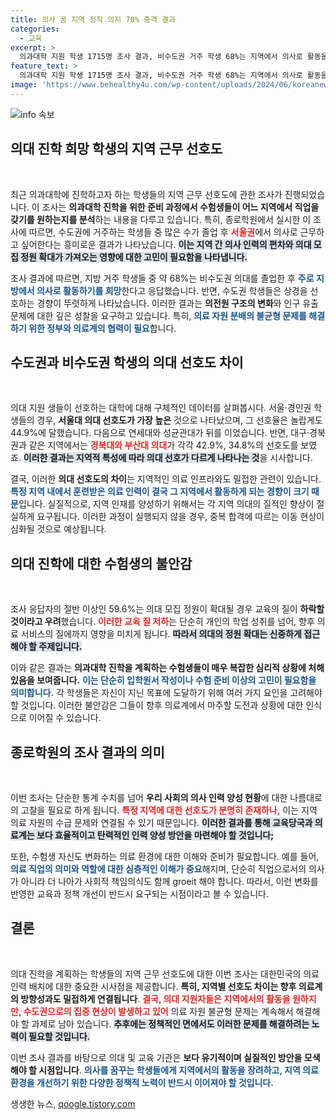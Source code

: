 ```yaml
---
title: 의사 꿈 지역 정착 의지 70% 충격 결과
categories:
  - 교육
excerpt: >
  의과대학 지원 학생 1715명 조사 결과, 비수도권 거주 학생 68%는 지역에서 의사로 활동을 희망하지만, 수도권 학생 중 64%는 서울로의 이주를 선호한다고 밝혀졌다. 지역 사회 의사 부족 문제를 드러내는 이 조사에 귀추가 주목된다.
feature_text: >
  의과대학 지원 학생 1715명 조사 결과, 비수도권 거주 학생 68%는 지역에서 의사로 활동을 희망하지만, 수도권 학생 중 64%는 서울로의 이주를 선호한다고 밝혀졌다. 지역 사회 의사 부족 문제를 드러내는 이 조사에 귀추가 주목된다.
image: 'https://www.behealthy4u.com/wp-content/uploads/2024/06/koreanews.jpg'
---
```


<p><img src="https://www.behealthy4u.com/wp-content/uploads/2024/06/koreanews.jpg" alt="info 속보" /></p>

<h2 data-ke-size="size26">의대 진학 희망 학생의 지역 근무 선호도</h2>

<p data-ke-size="size16">&nbsp;</p>

<p data-ke-size="size16">최근 의과대학에 진학하고자 하는 학생들의 지역 근무 선호도에 관한 조사가 진행되었습니다. 이 조사는 <b>의과대학 진학을 위한 준비 과정에서 수험생들이 어느 지역에서 직업을 갖기를 원하는지를 분석</b>하는 내용을 다루고 있습니다. 특히, 종로학원에서 실시한 이 조사에 따르면, 수도권에 거주하는 학생들 중 많은 수가 졸업 후 <b><span style="color: #ee2323;">서울권</span></b>에서 의사로 근무하고 싶어한다는 흥미로운 결과가 나타났습니다. <b><span style="background-color: #21538527;">이는 지역 간 의사 인력의 편차와 의대 모집 정원 확대가 가져오는 영향에 대한 고민이 필요함을 나타냅니다.</span></b></p>

<p data-ke-size="size16">조사 결과에 따르면, 지방 거주 학생들 중 약 68%는 비수도권 의대를 졸업한 후 <b><span style="color: #1a5490;">주로 지방에서 의사로 활동하기를 희망</span></b>한다고 응답했습니다. 반면, 수도권 학생들은 상경을 선호하는 경향이 뚜렷하게 나타났습니다. 이러한 결과는 <b>의전원 구조의 변화</b>와 인구 유출 문제에 대한 깊은 성찰을 요구하고 있습니다. 특히, <b><span style="color: #1a5490;">의료 자원 분배의 불균형 문제를 해결하기 위한 정부와 의료계의 협력이 필요</span></b>합니다.</p>

<h2 data-ke-size="size26">수도권과 비수도권 학생의 의대 선호도 차이</h2>

<p data-ke-size="size16">&nbsp;</p>

<p data-ke-size="size16">의대 지원 생들이 선호하는 대학에 대해 구체적인 데이터를 살펴봅시다. 서울·경인권 학생들의 경우, <b>서울대 의대 선호도가 가장 높은</b> 것으로 나타났으며, 그 선호율은 놀랍게도 44.9%에 달했습니다. 다음으로 연세대와 성균관대가 뒤를 이었습니다. 반면, 대구·경북권과 같은 지역에서는 <b><span style="color: #ee2323;">경북대와 부산대 의대</span></b>가 각각 42.9%, 34.8%의 선호도를 보였죠. <b><span style="background-color: #21538527;">이러한 결과는 지역적 특성에 따라 의대 선호가 다르게 나타나는 것</span></b>을 시사합니다.</p>

<p data-ke-size="size16">결국, 이러한 <b>의대 선호도의 차이</b>는 지역적인 의료 인프라와도 밀접한 관련이 있습니다. <b><span style="color: #1a5490;">특정 지역 내에서 훈련받은 의료 인력이 결국 그 지역에서 활동하게 되는 경향이 크기 때문</span></b>입니다. 실질적으로, 지역 인재를 양성하기 위해서는 각 지역 의대의 질적인 향상이 절실하게 요구됩니다. 이러한 과정이 실행되지 않을 경우, 중복 합격에 따르는 이동 현상이 심화될 것으로 예상됩니다.</p>

<h2 data-ke-size="size26">의대 진학에 대한 수험생의 불안감</h2>

<p data-ke-size="size16">&nbsp;</p>

<p data-ke-size="size16">조사 응답자의 절반 이상인 59.6%는 의대 모집 정원이 확대될 경우 교육의 질이 <b>하락할 것이라고 우려</b>했습니다. <b><span style="color: #ee2323;">이러한 교육 질 저하</span></b>는 단순히 개인의 학업 성취를 넘어, 향후 의료 서비스의 질에까지 영향을 미치게 됩니다. <b><span style="background-color: #21538527;">따라서 의대의 정원 확대는 신중하게 접근해야 할 주제입니다.</span></b></p>

<p data-ke-size="size16">이와 같은 결과는 <b>의과대학 진학을 계획하는 수험생들이 매우 복잡한 심리적 상황에 처해 있음을 보여줍니다.</b> <b><span style="color: #1a5490;">이는 단순히 입학원서 작성이나 수험 준비 이상의 고민이 필요함을 의미합니다.</span></b> 각 학생들은 자신이 지닌 목표에 도달하기 위해 여러 가지 요인을 고려해야 할 것입니다. 이러한 불안감은 그들이 향후 의료계에서 마주할 도전과 상황에 대한 인식으로 이어질 수 있습니다.</p>

<h2 data-ke-size="size26">종로학원의 조사 결과의 의미</h2>

<p data-ke-size="size16">&nbsp;</p>

<p data-ke-size="size16">이번 조사는 단순한 통계 수치를 넘어 <b>우리 사회의 의사 인력 양성 현황</b>에 대한 나름대로의 고찰을 필요로 하게 됩니다. <b><span style="color: #ee2323;">특정 지역에 대한 선호도가 분명히 존재하나,</span></b> 이는 지역 의료 자원의 수급 문제와 연결될 수 있기 때문입니다. <b><span style="background-color: #21538527;">이러한 결과를 통해 교육당국과 의료계는 보다 효율적이고 탄력적인 인력 양성 방안을 마련해야 할 것입니다;</span></b></p>

<p data-ke-size="size16">또한, 수험생 자신도 변화하는 의료 환경에 대한 이해와 준비가 필요합니다. 예를 들어, <b><span style="color: #1a5490;">의료 직업의 의미와 역할에 대한 심층적인 이해가 중요</span></b>해지며, 단순히 직업으로서의 의사가 아니라 더 나아가 사회적 책임의식도 함께 groeit 해야 합니다. 따라서, 이런 변화를 반영한 교육과 정책 개선이 반드시 요구되는 시점이라고 볼 수 있습니다.</p>

<h2 data-ke-size="size26">결론</h2>

<p data-ke-size="size16">&nbsp;</p>

<p data-ke-size="size16">의대 진학을 계획하는 학생들의 지역 근무 선호도에 대한 이번 조사는 대한민국의 의료 인력 배치에 대한 중요한 시사점을 제공합니다. <b>특히, 지역별 선호도 차이는 향후 의료계의 방향성과도 밀접하게 연결됩니다</b>. <b><span style="color: #ee2323;">결국, 의대 지원자들은 지역에서의 활동을 원하지만, 수도권으로의 집중 현상이 발생하고 있어</span></b> 의료 자원 불균형 문제는 계속해서 해결해야 할 과제로 남아 있습니다. <b><span style="background-color: #21538527;">추후에는 정책적인 면에서도 이러한 문제를 해결하려는 노력이 필요할 것입니다.</span></b></p>

<p data-ke-size="size16">이번 조사 결과를 바탕으로 의대 및 교육 기관은 <b>보다 유기적이며 실질적인 방안을 모색해야 할 시점입니다</b>. <b><span style="color: #1a5490;">의사를 꿈꾸는 학생들에게 지역에서의 활동을 장려하고, 지역 의료 환경을 개선하기 위한 다양한 정책적 노력이 반드시 이어져야 할 것입니다.</span></b></p>
생생한 뉴스, <a href="https://qoogle.tistory.com" rel="dofollow">qoogle.tistory.com</a>


